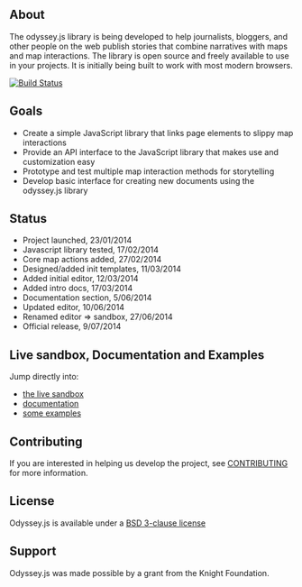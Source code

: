 ## About 

The odyssey.js library is being developed to help journalists, bloggers, and other people on the web publish stories that combine narratives with maps and map interactions. The library is open source and freely available to use in your projects. It is initially being built to work with most modern browsers.

[![Build Status](https://travis-ci.org/CartoDB/odyssey.js.svg?branch=master)](https://travis-ci.org/CartoDB/odyssey.js)

## Goals

* Create a simple JavaScript library that links page elements to slippy map interactions
* Provide an API interface to the JavaScript library that makes use and customization easy
* Prototype and test multiple map interaction methods for storytelling
* Develop basic interface for creating new documents using the odyssey.js library

## Status

* Project launched, 23/01/2014
* Javascript library tested, 17/02/2014
* Core map actions added, 27/02/2014
* Designed/added init templates, 11/03/2014
* Added initial editor, 12/03/2014
* Added intro docs, 17/03/2014
* Documentation section, 5/06/2014
* Updated editor, 10/06/2014
* Renamed editor => sandbox, 27/06/2014
* Official release, 9/07/2014

## Live sandbox, Documentation and Examples

Jump directly into:

* [the live sandbox](http://cartodb.github.io/odyssey.js/index.html)
* [documentation](http://cartodb.github.io/odyssey.js/documentation) 
* [some examples](http://cartodb.github.io/odyssey.js/documentation/#the-odyssey-sandbox) 



## Contributing

If you are interested in helping us develop the project, see [CONTRIBUTING](CONTRIBUTING.md) for more information.

## License 

Odyssey.js is available under a [BSD 3-clause license](LICENSE)

## Support

Odyssey.js was made possible by a grant from the Knight Foundation. 
